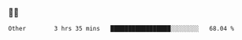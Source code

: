 ### 👨‍💻

<!--START_SECTION:waka-->

```text
Other        3 hrs 35 mins   █████████████████░░░░░░░░   68.04 %
```

<!--END_SECTION:waka-->

